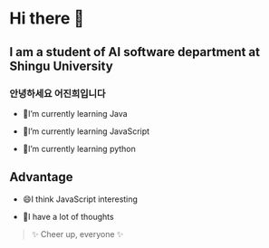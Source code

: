 # Hi there 👋

## I am a student of AI software department at Shingu University

### 안녕하세요 어진희입니다


- 🔭I’m currently learning Java

- 🌱I’m currently learning JavaScript

- 👯I’m currently learning python


## Advantage

- 😄I think JavaScript interesting

- 🤔I have a lot of thoughts






>✨ Cheer up, everyone ✨


<!--
**Eojinhee/Eojinhee** is a ✨ _special_ ✨ repository because its `README.md` (this file) appears on your GitHub profile.

Here are some ideas to get you started:

- 🔭 I’m currently working on ...
- 🌱 I’m currently learning ...
- 👯 I’m looking to collaborate on ...
- 🤔 I’m looking for help with ...
- 💬 Ask me about ...
- 📫 How to reach me: ...
- 😄 Pronouns: ...
- ⚡ Fun fact: ...
-->
